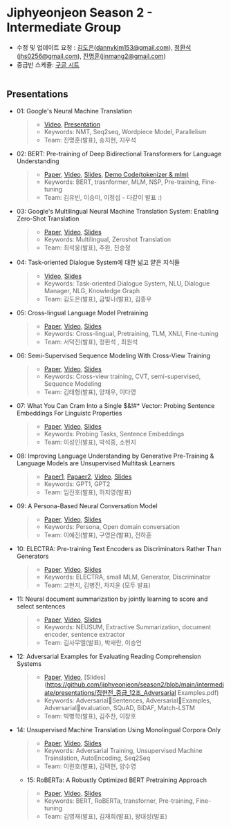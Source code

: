 # Jiphyeonjeon Season 2 - Intermediate Group
* 수정 및 업데이트 요청 : [김도은](https://github.com/kimdanny)(dannykim153@gmail.com), [정환석](https://github.com/jayden5744)(jhs0256@gmail.com), [진명훈](https://github.com/jinmang2)(jinmang2@gmail.com)
* 중급반 스케쥴: [구글 시트](https://docs.google.com/spreadsheets/d/1pwkvIwf3T1bo2y7aXmSYPN6otlPKJl9kCJHaze0H3KY/edit#gid=697987516)
<br><br>

## Presentations
<!-- 예시 -->
<!-- - 01 : Long Short-Term Memory
	> - [Paper](https://www.mitpressjournals.org/doi/abs/10.1162/neco.1997.9.8.1735), [Video](https://youtu.be/HHKSCkPEQfw), [Presentation](https://github.com/jiphyeonjeon/nlp-review/blob/main/beginners/presentation/01.%20LSTM%20논문%20리뷰%20(석리님).pdf)
	> - Keywords: LSTM, Neural Network
	> - Team : 고현웅(발표), 김대웅, 이윤재 -->
- 01: Google's Neural Machine Translation
  >- [Video](https://www.youtube.com/watch?v=5rKKJcsL8fU), [Presentation](https://github.com/jiphyeonjeon/season2/blob/main/intermediate/presentations/집현전_season2_gnmt_중급_1조.pdf)
  >- Keywords: NMT, Seq2seq, Wordpiece Model, Parallelism
  >- Team: 진명훈(발표), 송지현, 지우석
- 02: BERT: Pre-training of Deep Bidirectional Transformers for Language Understanding
  > - [Paper](https://arxiv.org/abs/1810.04805), [Video](https://youtu.be/moCNw4j2Fkw), [Slides](https://docs.google.com/presentation/d/1gLLZfxBP2NvZu7yIDggXCywLa-Uf36x172E8-u5Hqeo/edit?usp=sharing), [Demo Code(tokenizer & mlm)](https://gist.github.com/eubinecto/bd053cc3ac3f6cdcfa4f32e9a882a34b)
  > - Keywords: BERT, trasnformer, MLM, NSP, Pre-training, Fine-tuning
  > - Team: 김유빈, 이승미, 이정섭 - 다같이 발표 :)
- 03: Google's Multilingual Neural Machine Translation System: Enabling Zero-Shot Translation
  > - [Paper](https://arxiv.org/abs/1611.04558), [Video](https://youtu.be/3lUIyj7VTmE), [Slides](https://github.com/jiphyeonjeon/season2/blob/main/intermediate/presentations/집현전_season2_gnmt_중급_1조.pdf)
  > - Keywords: Multilingual, Zeroshot Translation
  > - Team: 최석웅(발표), 주완, 진승정
- 04: Task-oriented Dialogue System에 대한 넓고 얕은 지식들
  > - [Video](https://youtu.be/_KngLJQj2T0), [Slides](https://github.com/jiphyeonjeon/season2/blob/main/intermediate/presentations/중급_4조_TOD_survey.pdf)
  > - Keywords: Task-oriented Dialogue System, NLU, Dialogue Manager, NLG, Knowledge Graph
  > - Team: 김도은(발표), 금빛나(발표), 김종우
- 05: Cross-lingual Language Model Pretraining
  > - [Paper](https://arxiv.org/abs/1901.07291), [Video](https://www.youtube.com/watch?v=M6RrQaWTLKU), [Slides](https://github.com/jiphyeonjeon/season2/blob/main/intermediate/presentations/집현전_중급_5조_Cross-lingual-Language-Model-Pretraining.pdf)
  > - Keywords: Cross-lingual, Pretraining, TLM, XNLI, Fine-tuning
  > - Team: 서덕진(발표), 정환석 , 최원석
- 06: Semi-Supervised Sequence Modeling With Cross-View Training
  > - [Paper](https://arxiv.org/pdf/1809.08370.pdf), [Video](https://youtu.be/PyripC5Jp_U), [Slides](https://github.com/catSirup/season2/blob/main/intermediate/presentations/%EC%A7%91%ED%98%84%EC%A0%842%EA%B8%B0_%EC%A4%91%EA%B8%89%EB%B0%98_6%EC%A1%B0_CVT.pdf)
  > - Keywords: Cross-view training, CVT, semi-supervised, Sequence Modeling
  > - Team: 김태형(발표), 양재우, 이다영
- 07: What You Can Cram Into a Single $&!#* Vector: Probing Sentence Embeddings For Linguistc Properties
  > - [Paper](https://arxiv.org/abs/1805.01070v2), [Video](https://youtu.be/FavuvQKIzaU), [Slides](https://github.com/jiphyeonjeon/season2/blob/main/intermediate/presentations/집현전_season2_중급_7조_sentence_embeddings.pdf)
  > - Keywords: Probing Tasks, Sentence Embeddings
  > - Team: 이성인(발표), 박석종, 소현지
- 08: Improving Language Understanding by Generative Pre-Training & Language Models are Unsupervised Multitask Learners
  > - [Paper1](https://www.cs.ubc.ca/~amuham01/LING530/papers/radford2018improving.pdf), [Papaer2](http://www.persagen.com/files/misc/radford2019language.pdf), [Video](https://www.youtube.com/watch?v=7_mv1qvHnEg&t=735s), [Slides](https://github.com/mooncy0421/season2/blob/688bd25c30ca3d5979fdbf24b1a8bf91ffce9dc9/intermediate/presentations/%EC%A7%91%ED%98%84%EC%A0%842%EA%B8%B0_%EC%A4%91%EA%B8%89%EB%B0%98_8%EC%A1%B0_GPT1%2C2.pptx)
  > - Keywords: GPT1, GPT2
  > - Team: 임진호(발표), 허치영(발표)
- 09:  A Persona-Based Neural Conversation Model
  > - [Paper](https://arxiv.org/abs/1603.06155), [Video](https://youtu.be/xZYXWBHoPwI), [Slides](https://github.com/jiphyeonjeon/season2/blob/main/intermediate/presentations/집현전2기_중급반_9조_A_Persona_based_Neural_Conversation_Model.pdf)
  > - Keywords: Persona, Open domain conversation
  > - Team: 이예진(발표), 구영은(발표), 전하훈
- 10: ELECTRA: Pre-training Text Encoders as Discriminators Rather Than Generators
  > - [Paper](https://arxiv.org/abs/2003.10555), [Video](https://youtu.be/LDHsL3tZewY), [Slides](https://github.com/jiphyeonjeon/season2/blob/main/intermediate/presentations/집현전_중급_10조_ELECTRA.pdf)
  > - Keywords: ELECTRA, small MLM, Generator, Discriminator
  > - Team: 고현지, 김병진, 차지윤 (모두 발표)
- 11: Neural document summarization by jointly learning to score and select sentences
  > - [Paper](https://arxiv.org/abs/1807.02305), [Video](https://youtu.be/re5Uhi2DuoU), [Slides](https://github.com/jiphyeonjeon/season2/blob/main/intermediate/presentations/집현전2기_중급반_11조_NEUSUM.pdf)
  > - Keywords: NEUSUM, Extractive Summarization, document encoder, sentence extractor
  > - Team: 김사무엘(발표), 박새란, 이승언
- 12: Adversarial Examples for Evaluating Reading Comprehension Systems
  > - [Paper](https://arxiv.org/abs/1707.07328), [Video](https://www.youtube.com/watch?v=u-R_tUE6yys), [Slides](https://github.com/jiphyeonjeon/season2/blob/main/intermediate/presentations/집현전_중급_12조_Adversarial Examples.pdf)
  > - Keywords: Adversarial􀀁Sentences, Adversarial􀀁Examples, Adversarial􀀁evaluation, SQuAD, BiDAF, Match-LSTM
  > - Team: 박병학(발표), 김주찬, 이창호
- 14: Unsupervised Machine Translation Using Monolingual Corpora Only
  > - [Paper](https://arxiv.org/abs/1711.00043), [Video](https://www.youtube.com/watch?v=6-fU_89Nj0w), [Slides](https://github.com/jiphyeonjeon/season2/blob/main/intermediate/presentations/집현전_중급반_14조_발표자료.pdf)
  > - Keywords: Adversarial Training, Unsupervised Machine Trainslation, AutoEncoding, Seq2Seq
  > - Team: 이원호(발표), 김택현, 양수영
  - 15: RoBERTa: A Robustly Optimized BERT Pretraining Approach
  > - [Paper](https://arxiv.org/abs/1907.11692), [Video](https://youtu.be/9vRzTwjtx9s), [Slides](https://github.com/jiphyeonjeon/season2/blob/main/intermediate/presentations/집현전2기_중급반_15조_RoBERTa_A_Robustly_Optimized_BERT_Pretraining_Approach)
  > - Keywords: BERT, RoBERTa, transforner, Pre-training, Fine-tuning
  > - Team: 김영재(발표), 김재희(발표), 왕대성(발표)
